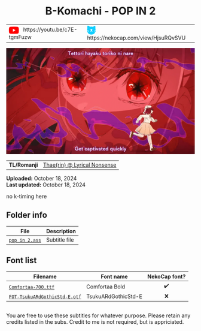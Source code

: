 
<h1 align='center'>B-Komachi - POP IN 2</h1>

<table align='center'>
    <tr>
        <td> <img src='../.img/youtube.svg' alt='YouTube' width=27 align='center'> &nbsp https://youtu.be/c7E-tgmFuzw </td>
        <td> <img src='../.img/nekocap.svg' alt='NekoCap' width=23 align='center'> &nbsp https://nekocap.com/view/HjsuRQvSVU </td>
    </tr>
</table>

[![](./preview.webp)](https://www.youtube.com/watch?v=c7E-tgmFuzw&nekocap=HjsuRQvSVU)

<table align='center'>
    <tr>
        <!-- TL/Romanji -->
        <td><b>TL/Romanji</b></td>
        <!--  [Thae(rin) @ Lyrical Nonsense](https://www.lyrical-nonsense.com/global/lyrics/b-komachi/pop-in-2/) -->
        <td><a href="https://www.lyrical-nonsense.com/global/lyrics/b-komachi/pop-in-2/">Thae(rin) @ Lyrical Nonsense</a></td>
    </tr>
</table>

**Uploaded:** October 18, 2024  
**Last updated:** October 18, 2024

<!-- Description goes here -->
no k-timing here

## Folder info

| File | Description |
| ---- | ----------- |
[`pop in 2.ass`](pop%20in%202.ass) | Subtitle file |

## Font list

| Filename | Font name | NekoCap font? |
| ---- | ---- | :--: |
 [`Comfortaa-700.ttf`](https://github.com/abrokecube/subtitles-fonts/tree/main/NekoCap%20fonts/Comfortaa-700.ttf) | Comfortaa Bold | ✔️ |
 [`FOT-TsukuARdGothicStd-E.otf`](./fonts/FOT-TsukuARdGothicStd-E.otf) | TsukuARdGothicStd-E | ❌ |

<!-- Permissions -->
## 
You are free to use these subtitles for whatever purpose. Please retain any credits listed in the subs. Credit to me is not required, but is appriciated.
